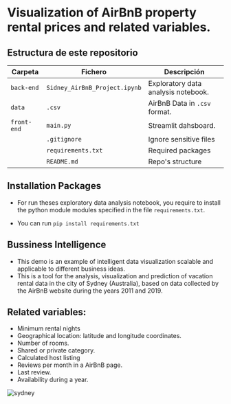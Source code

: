# Visualization of AirBnB property rental prices and related variables.
## Estructura de este repositorio

| Carpeta      | Fichero                      | Descripción                        |
|--------------|------------------------------|------------------------------------|
| `back-end`   | `Sidney_AirBnB_Project.ipynb`| Exploratory data analysis notebook.|
| `data`       | `.csv`                       |  AirBnB Data in `.csv` format.     |
| `front-end`  | `main.py`                    | Streamlit dahsboard.               |
|              | `.gitignore`                 | Ignore sensitive files             |
|              | `requirements.txt`           | Required packages                  |
|              | `README.md`                  | Repo's structure                   |


## Installation Packages
  
* For run theses exploratory data analysis notebook, you require to install the python module modules specified in the file `requirements.txt`.

* You can run `pip install requirements.txt`


## Bussiness Intelligence
* This demo is an example of intelligent data visualization scalable and applicable to different business ideas.
* This is a tool for the analysis, visualization and prediction of vacation rental data in the city of Sydney (Australia), based on data collected by the AirBnB website during the years 2011 and 2019.

## Related variables:   

* Minimum rental nights 
* Geographical location: latitude and longitude coordinates. 
* Number of rooms. 
* Shared or private category.
* Calculated host listing
* Reviews per month in a AirBnB page.
* Last review.
* Availability during a year.

![sydney](https://user-images.githubusercontent.com/110174766/187749402-4aa28644-629c-4d3e-ba2b-bbb6ae12c898.jpeg)

